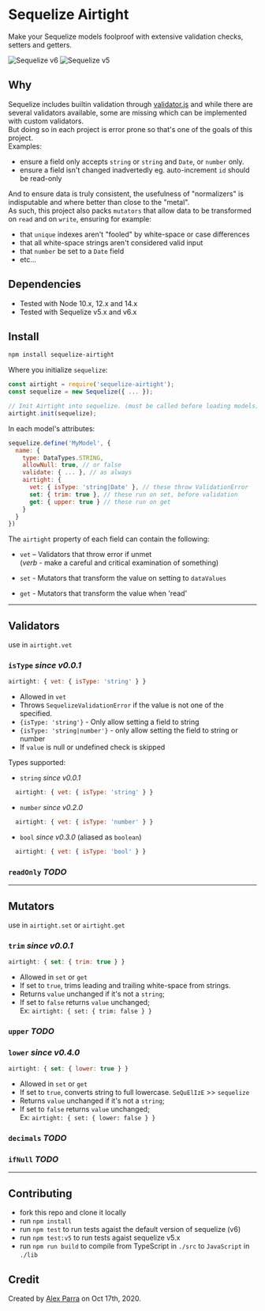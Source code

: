 # Sequelize Airtight

Make your Sequelize models foolproof with extensive validation checks, setters and getters.

![Sequelize v6](https://github.com/alex-parra/sequelize-airtight/workflows/Sequelize%20v6/badge.svg)
![Sequelize v5](https://github.com/alex-parra/sequelize-airtight/workflows/Sequelize%20v5/badge.svg)

## Why

Sequelize includes builtin validation through [validator.js](https://github.com/validatorjs/validator.js) and while there are several validators available, some are missing which can be implemented with custom validators.  
But doing so in each project is error prone so that's one of the goals of this project.  
Examples:

- ensure a field only accepts `string` or `string` and `Date`, or `number` only.
- ensure a field isn't changed inadvertedly eg. auto-increment `id` should be read-only

And to ensure data is truly consistent, the usefulness of "normalizers" is indisputable and where better than close to the "metal".  
As such, this project also packs `mutators` that allow data to be transformed on `read` and on `write`, ensuring for example:

- that `unique` indexes aren't "fooled" by white-space or case differences
- that all white-space strings aren't considered valid input
- that `number` be set to a `Date` field
- etc...

## Dependencies

- Tested with Node 10.x, 12.x and 14.x
- Tested with Sequelize v5.x and v6.x

## Install

```bash
npm install sequelize-airtight
```

Where you initialize `sequelize`:

```javascript
const airtight = require('sequelize-airtight');
const sequelize = new Sequelize({ ... });

// Init Airtight into sequelize. (must be called before loading models)
airtight.init(sequelize);
```

In each model's attributes:

```javascript
sequelize.define('MyModel', {
  name: {
    type: DataTypes.STRING,
    allowNull: true, // or false
    validate: { ... }, // as always
    airtight: {
      vet: { isType: 'string|Date' }, // these throw ValidationError
      set: { trim: true }, // these run on set, before validation
      get: { upper: true } // these run on get
    }
  }
})
```

The `airtight` property of each field can contain the following:

- `vet` – Validators that throw error if unmet  
  (_verb_ - make a careful and critical examination of something)

- `set` - Mutators that transform the value on setting to `dataValues`

- `get` - Mutators that transform the value when 'read'

---

## Validators

use in `airtight.vet`

### `isType` _since v0.0.1_

```javascript
airtight: { vet: { isType: 'string' } }
```

- Allowed in `vet`
- Throws `SequelizeValidationError` if the value is not one of the specified.
- `{isType: 'string'}` - Only allow setting a field to string
- `{isType: 'string|number'}` - only allow setting the field to string or number
- If `value` is null or undefined check is skipped

Types supported:

- `string` _since v0.0.1_
```javascript
  airtight: { vet: { isType: 'string' } }
```

- `number` _since v0.2.0_
```javascript
  airtight: { vet: { isType: 'number' } }
```

- `bool` _since v0.3.0_ (aliased as `boolean`)
```javascript
  airtight: { vet: { isType: 'bool' } }
```

### `readOnly` _TODO_

---

## Mutators

use in `airtight.set` or `airtight.get`

### `trim` _since v0.0.1_

```javascript
airtight: { set: { trim: true } }
```

- Allowed in `set` or `get`
- If set to `true`, trims leading and trailing white-space from strings.
- Returns `value` unchanged if it's not a `string`;
- If set to `false` returns `value` unchanged;  
  Ex: `airtight: { set: { trim: false } }`

### `upper` _TODO_

### `lower` _since v0.4.0_

```javascript
airtight: { set: { lower: true } }
```

- Allowed in `set` or `get`
- If set to `true`, converts string to full lowercase. `SeQuElIzE` >> `sequelize`
- Returns `value` unchanged if it's not a `string`;
- If set to `false` returns `value` unchanged;  
  Ex: `airtight: { set: { lower: false } }`

### `decimals` _TODO_

### `ifNull` _TODO_

---

## Contributing

- fork this repo and clone it locally
- run `npm install`
- run `npm test` to run tests agaist the default version of sequelize (v6)
- run `npm test:v5` to run tests agaist sequelize v5.x
- run `npm run build` to compile from TypeScript in `./src` to `JavaScript` in `./lib`

## Credit

Created by [Alex Parra](https://github.com/alex-parra) on Oct 17th, 2020.
